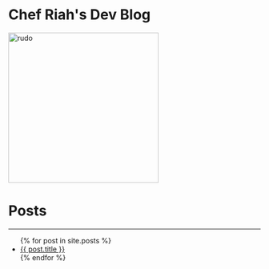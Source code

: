   # Chef Riah's Dev Blog 



<img src="/blog/images/rudo.png" alt="rudo" height="300x" width="300px">


# Posts
<hr>
<ul>
  {% for post in site.posts %}
    <li>
      <a href="{{ post.url | relative_url }}">{{ post.title }}</a>
    </li>
  {% endfor %}
</ul>
